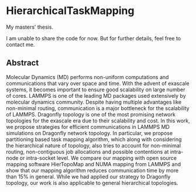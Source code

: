 # HierarchicalTaskMapping
My masters' thesis.

I am unable to share the code for now. But for further details, feel free to contact me.

## Abstract
Molecular Dynamics (MD) performs non-uniform computations and communications that vary over space and time. With the advent of exascale systems, it becomes important to ensure good scalability on large number of cores. LAMMPS is one of the leading MD packages used extensively by molecular dynamics community. Despite  having multiple advantages like non-minimal routing, communication is a major bottleneck for the scalability of LAMMPS. Dragonfly topology is one of the most promising network topologies for the exascale era due to their scalability and cost. In this work, we propose strategies for efficient communications in LAMMPS MD simulations on Dragonfly network topology. In particular, we propose partitioning based task mapping algorithm, which along with considering the hierarchical nature of topology, also tries to account for non-minimal routing, non-contiguous job allocations and possible contentions at intra-node or intra-socket level. We compare our mapping with open source mapping software HierTopoMap and NUMA mapping from LAMMPS and show that our mapping algorithm reduces communication time by more than 15\% in general. While we had applied our strategy to Dragonfly topology, our work is also applicable to general hierarchical topologies.
